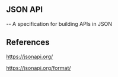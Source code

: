 ## JSON API
-- A specification for building APIs in JSON

## References

https://jsonapi.org/

https://jsonapi.org/format/
